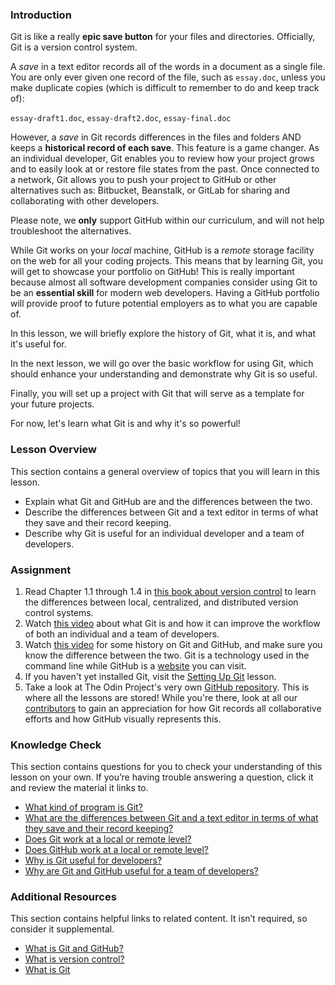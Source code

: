 ### Introduction

Git is like a really **epic save button** for your files and directories. Officially, Git is a version control system.

<span id="text-editor-and-git"></span>A *save* in a text editor records all of the words in a document as a single file. You are only ever given one record of the file, such as `essay.doc`, unless you make duplicate copies (which is difficult to remember to do and keep track of):

`essay-draft1.doc`, `essay-draft2.doc`, `essay-final.doc`

However, a *save* in Git records differences in the files and folders AND keeps a **historical record of each save**. This feature is a game changer. As an individual developer, Git enables you to review how your project grows and to easily look at or restore file states from the past. Once connected to a network, Git allows you to push your project to GitHub or other alternatives such as: Bitbucket, Beanstalk, or GitLab for sharing and collaborating with other developers.

Please note, we **only** support GitHub within our curriculum, and will not help troubleshoot the alternatives.

<span id="git-local"></span>While Git works on your *local* machine, <span id="github-remote"></span>GitHub is a *remote* storage facility on the web for all your coding projects. This means that by learning Git, you will get to showcase your portfolio on GitHub! This is really important because almost all software development companies consider using Git to be an **essential skill** for modern web developers. Having a GitHub portfolio will provide proof to future potential employers as to what you are capable of.

In this lesson, we will briefly explore the history of Git, what it is, and what it's useful for.

In the next lesson, we will go over the basic workflow for using Git, which should enhance your understanding and demonstrate why Git is so useful.

Finally, you will set up a project with Git that will serve as a template for your future projects.

For now, let's learn what Git is and why it's so powerful!

### Lesson Overview

This section contains a general overview of topics that you will learn in this lesson.

 -   Explain what Git and GitHub are and the differences between the two.
 -   Describe the differences between Git and a text editor in terms of what they save and their record keeping.
 -   Describe why Git is useful for an individual developer and a team of developers.

### Assignment

<div class="lesson-content__panel" markdown="1">

  1.  Read Chapter 1.1 through 1.4 in [this book about version control](https://git-scm.com/book/en/v2/Getting-Started-About-Version-Control) to learn the differences between local, centralized, and distributed version control systems.
  2.  Watch [this video](https://www.youtube.com/watch?v=2ReR1YJrNOM) about what Git is and how it can improve the workflow of both an individual and a team of developers.
  3.  Watch [this video](https://www.youtube.com/watch?v=1h9_cB9mPT8&feature=youtu.be&t=13s) for some history on Git and GitHub, and make sure you know the difference between the two. Git is a technology used in the command line while GitHub is a [website](https://github.com/) you can visit.
  4.  If you haven't yet installed Git, visit the [Setting Up Git](https://www.theodinproject.com/lessons/foundations-setting-up-git) lesson.
  5.  Take a look at The Odin Project's very own [GitHub repository](https://github.com/TheOdinProject/curriculum). This is where all the lessons are stored! While you're there, look at all our [contributors](https://github.com/TheOdinProject/curriculum/graphs/contributors) to gain an appreciation for how Git records all collaborative efforts and how GitHub visually represents this.
</div>

### Knowledge Check

This section contains questions for you to check your understanding of this lesson on your own. If you’re having trouble answering a question, click it and review the material it links to.

*   <a class="knowledge-check-link" href="#introduction">What kind of program is Git?</a>
*   <a class="knowledge-check-link" href="#text-editor-and-git">What are the differences between Git and a text editor in terms of what they save and their record keeping?</a>
*   <a class="knowledge-check-link" href="#git-local">Does Git work at a local or remote level?</a>
*   <a class="knowledge-check-link" href="#github-remote">Does GitHub work at a local or remote level?</a>
*   <a class="knowledge-check-link" href="https://www.youtube.com/watch?v=2ReR1YJrNOM">Why is Git useful for developers?</a>
*   <a class="knowledge-check-link" href="https://youtu.be/1h9_cB9mPT8?t=162">Why are Git and GitHub useful for a team of developers?</a>

### Additional Resources

This section contains helpful links to related content. It isn’t required, so consider it supplemental.

*   [What is Git and GitHub?](https://content.red-badger.com/resources/what-is-git-and-github)
*   [What is version control?](https://www.atlassian.com/git/tutorials/what-is-version-control)
*   [What is Git](https://www.atlassian.com/git/tutorials/what-is-git)
